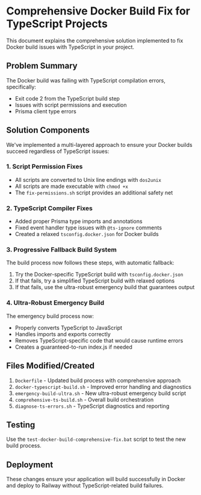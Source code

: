 # Comprehensive Docker Build Fix for TypeScript Projects

This document explains the comprehensive solution implemented to fix Docker build issues with TypeScript in your project.

## Problem Summary

The Docker build was failing with TypeScript compilation errors, specifically:
- Exit code 2 from the TypeScript build step
- Issues with script permissions and execution
- Prisma client type errors

## Solution Components

We've implemented a multi-layered approach to ensure your Docker builds succeed regardless of TypeScript issues:

### 1. Script Permission Fixes

- All scripts are converted to Unix line endings with `dos2unix`
- All scripts are made executable with `chmod +x`
- The `fix-permissions.sh` script provides an additional safety net

### 2. TypeScript Compiler Fixes

- Added proper Prisma type imports and annotations
- Fixed event handler type issues with `@ts-ignore` comments
- Created a relaxed `tsconfig.docker.json` for Docker builds

### 3. Progressive Fallback Build System

The build process now follows these steps, with automatic fallback:

1. Try the Docker-specific TypeScript build with `tsconfig.docker.json`
2. If that fails, try a simplified TypeScript build with relaxed options
3. If that fails, use the ultra-robust emergency build that guarantees output

### 4. Ultra-Robust Emergency Build

The emergency build process now:
- Properly converts TypeScript to JavaScript
- Handles imports and exports correctly
- Removes TypeScript-specific code that would cause runtime errors
- Creates a guaranteed-to-run index.js if needed

## Files Modified/Created

1. `Dockerfile` - Updated build process with comprehensive approach
2. `docker-typescript-build.sh` - Improved error handling and diagnostics
3. `emergency-build-ultra.sh` - New ultra-robust emergency build script
4. `comprehensive-ts-build.sh` - Overall build orchestration
5. `diagnose-ts-errors.sh` - TypeScript diagnostics and reporting

## Testing

Use the `test-docker-build-comprehensive-fix.bat` script to test the new build process.

## Deployment

These changes ensure your application will build successfully in Docker and deploy to Railway without TypeScript-related build failures.
